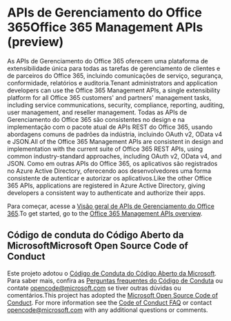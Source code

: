 # <a name="office-365-management-apis"></a><span data-ttu-id="0d296-101">APIs de Gerenciamento do Office 365</span><span class="sxs-lookup"><span data-stu-id="0d296-101">Office 365 Management APIs (preview)</span></span>

<span data-ttu-id="0d296-102">As APIs de Gerenciamento do Office 365 oferecem uma plataforma de extensibilidade única para todas as tarefas de gerenciamento de clientes e de parceiros do Office 365, incluindo comunicações de serviço, segurança, conformidade, relatórios e auditoria.</span><span class="sxs-lookup"><span data-stu-id="0d296-102">Tenant administrators and application developers can use the Office 365 Management APIs, a single extensibility platform for all Office 365 customers' and partners' management tasks, including service communications, security, compliance, reporting, auditing, user management, and reseller management.</span></span> <span data-ttu-id="0d296-103">Todas as APIs de Gerenciamento do Office 365 são consistentes no design e na implementação com o pacote atual de APIs REST do Office 365, usando abordagens comuns de padrões da indústria, incluindo OAuth v2, OData v4 e JSON.</span><span class="sxs-lookup"><span data-stu-id="0d296-103">All of the Office 365 Management APIs are consistent in design and implementation with the current suite of Office 365 REST APIs, using common industry-standard approaches, including OAuth v2, OData v4, and JSON.</span></span> <span data-ttu-id="0d296-104">Como em outras APIs do Office 365, os aplicativos são registrados no Azure Active Directory, oferecendo aos desenvolvedores uma forma consistente de autenticar e autorizar os aplicativos.</span><span class="sxs-lookup"><span data-stu-id="0d296-104">Like the other Office 365 APIs, applications are registered in Azure Active Directory, giving developers a consistent way to authenticate and authorize their apps.</span></span>

<span data-ttu-id="0d296-105">Para começar, acesse a [Visão geral de APIs de Gerenciamento do Office 365](https://docs.microsoft.com/pt-BR/office/office-365-management-api/office-365-management-apis-overview).</span><span class="sxs-lookup"><span data-stu-id="0d296-105">To get started, go to the [Office 365 Management APIs overview](https://docs.microsoft.com/pt-BR/office/office-365-management-api/office-365-management-apis-overview).</span></span>



## <a name="microsoft-open-source-code-of-conduct"></a><span data-ttu-id="0d296-106">Código de conduta do Código Aberto da Microsoft</span><span class="sxs-lookup"><span data-stu-id="0d296-106">Microsoft Open Source Code of Conduct</span></span>
<span data-ttu-id="0d296-p102">Este projeto adotou o [Código de Conduta do Código Aberto da Microsoft](https://opensource.microsoft.com/codeofconduct/). Para saber mais, confira as [Perguntas frequentes do Código de Conduta](https://opensource.microsoft.com/codeofconduct/faq/) ou contate [opencode@microsoft.com](mailto:opencode@microsoft.com) se tiver outras dúvidas ou comentários.</span><span class="sxs-lookup"><span data-stu-id="0d296-p102">This project has adopted the [Microsoft Open Source Code of Conduct](https://opensource.microsoft.com/codeofconduct/). For more information see the [Code of Conduct FAQ](https://opensource.microsoft.com/codeofconduct/faq/) or contact [opencode@microsoft.com](mailto:opencode@microsoft.com) with any additional questions or comments.</span></span>